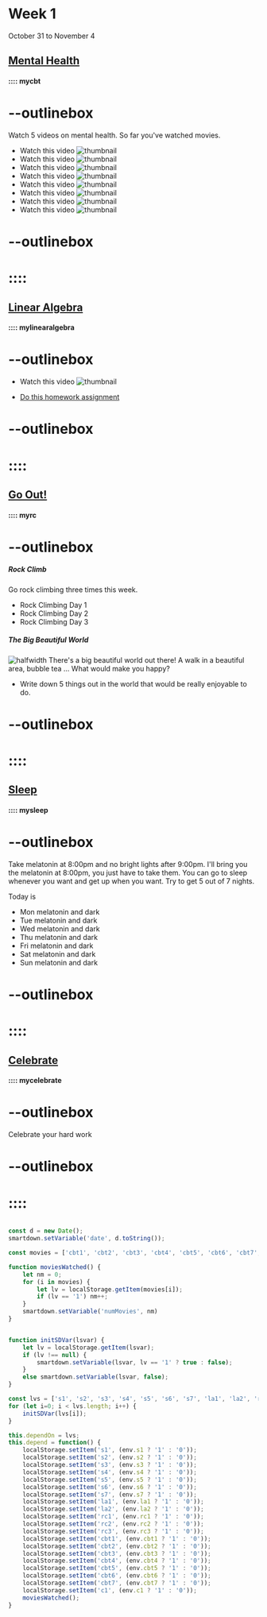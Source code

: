 # Week 1
October 31 to November 4

## [Mental Health](::mycbt/button,transparent)
#### :::: mycbt
# --outlinebox 
Watch 5 videos on mental health.
So far you've watched [](:!numMovies) movies.

- [](:Xcbt1) Watch this video ![thumbnail](https://www.youtube.com/watch?v=VdoSgPRe_gw)
- [](:Xcbt8) Watch this video ![thumbnail](https://www.youtube.com/watch?v=aAVGyRMS3gE)
- [](:Xcbt2) Watch this video ![thumbnail](https://www.youtube.com/watch?v=UVN96JhDOmg)
- [](:Xcbt3) Watch this video ![thumbnail](https://www.youtube.com/watch?v=NYIdmpp69MY)
- [](:Xcbt4) Watch this video ![thumbnail](https://www.youtube.com/watch?v=k0IgCE1uxB4)
- [](:Xcbt5) Watch this video ![thumbnail](https://www.youtube.com/watch?v=K24CS0mA5Fs&t=22s)
- [](:Xcbt6) Watch this video ![thumbnail](https://www.youtube.com/watch?v=iCvmsMzlF7o)
- [](:Xcbt7) Watch this video ![thumbnail](https://www.youtube.com/watch?v=psN1DORYYV0)
# --outlinebox
# ::::






## [Linear Algebra](::mylinearalgebra/button,transparent)
#### :::: mylinearalgebra
# --outlinebox 

- [](:Xla1) Watch this video ![thumbnail](https://www.youtube.com/watch?v=TgKwz5Ikpc8&list=PLZHQObOWTQDPD3MizzM2xVFitgF8hE_ab&index=17)

- [](:Xla2) [Do this homework assignment](\pages\MomLA1)

# --outlinebox
# ::::


## [Go Out!](::myrc/button,transparent)
#### :::: myrc
# --outlinebox 
##### Rock Climb
Go rock climbing three times this week.
- [](:Xrc1) Rock Climbing Day 1
- [](:Xrc2) Rock Climbing Day 2
- [](:Xrc3) Rock Climbing Day 3

##### The Big Beautiful World
![halfwidth](https://www.travelcraterlake.com/media/823251/crater-lake-wide-angle-view-121187657-2000.jpg?anchor=center&mode=crop&width=800&height=400&rnd=132890732730000000)
There's a big beautiful world out there! A walk in a beautiful area, bubble tea ... What would make you happy?

- [](:Xrc4) Write down 5 things out in the world that would be really enjoyable to do.
# --outlinebox
# ::::


## [Sleep](::mysleep/button,transparent)
#### :::: mysleep
# --outlinebox 
Take melatonin at 8:00pm and no bright lights after 9:00pm.  I'll bring you the melatonin at 8:00pm, you just have to take them.  You can go to sleep whenever you want and get up when you want.  Try to get 5 out of 7 nights.

Today is [](:!date)
- [](:Xs1) Mon melatonin and dark 
- [](:Xs2) Tue melatonin and dark 
- [](:Xs3) Wed melatonin and dark 
- [](:Xs4) Thu melatonin and dark 
- [](:Xs5) Fri melatonin and dark 
- [](:Xs6) Sat melatonin and dark 
- [](:Xs7) Sun melatonin and dark 
# --outlinebox
# ::::

## [Celebrate](::mycelebrate/button,transparent)
#### :::: mycelebrate
# --outlinebox 
[](:Xc1) Celebrate your hard work 
# --outlinebox
# ::::

```javascript /autoplay

const d = new Date();
smartdown.setVariable('date', d.toString());

const movies = ['cbt1', 'cbt2', 'cbt3', 'cbt4', 'cbt5', 'cbt6', 'cbt7', 'cbt8'];

function moviesWatched() {
	let nm = 0;
	for (i in movies) {
		let lv = localStorage.getItem(movies[i]);
		if (lv == '1') nm++;
	}
	smartdown.setVariable('numMovies', nm)
}


function initSDVar(lsvar) {
	let lv = localStorage.getItem(lsvar);
	if (lv !== null) {
		smartdown.setVariable(lsvar, lv == '1' ? true : false);
	}
	else smartdown.setVariable(lsvar, false);
}

const lvs = ['s1', 's2', 's3', 's4', 's5', 's6', 's7', 'la1', 'la2', 'rc1', 'rc2', 'rc3', 'rc4', 'cbt1', 'cbt2', 'cbt3', 'cbt4', 'cbt5', 'cbt6', 'cbt7', 'cbt8', 'c1'];
for (let i=0; i < lvs.length; i++) {
	initSDVar(lvs[i]);
}

this.dependOn = lvs;
this.depend = function() {
	localStorage.setItem('s1', (env.s1 ? '1' : '0'));
	localStorage.setItem('s2', (env.s2 ? '1' : '0'));
	localStorage.setItem('s3', (env.s3 ? '1' : '0'));
	localStorage.setItem('s4', (env.s4 ? '1' : '0'));
	localStorage.setItem('s5', (env.s5 ? '1' : '0'));
	localStorage.setItem('s6', (env.s6 ? '1' : '0'));
	localStorage.setItem('s7', (env.s7 ? '1' : '0'));
	localStorage.setItem('la1', (env.la1 ? '1' : '0'));
	localStorage.setItem('la2', (env.la2 ? '1' : '0'));
	localStorage.setItem('rc1', (env.rc1 ? '1' : '0'));
	localStorage.setItem('rc2', (env.rc2 ? '1' : '0'));
	localStorage.setItem('rc3', (env.rc3 ? '1' : '0'));
	localStorage.setItem('cbt1', (env.cbt1 ? '1' : '0'));
	localStorage.setItem('cbt2', (env.cbt2 ? '1' : '0'));
	localStorage.setItem('cbt3', (env.cbt3 ? '1' : '0'));
	localStorage.setItem('cbt4', (env.cbt4 ? '1' : '0'));
	localStorage.setItem('cbt5', (env.cbt5 ? '1' : '0'));
	localStorage.setItem('cbt6', (env.cbt6 ? '1' : '0'));
	localStorage.setItem('cbt7', (env.cbt7 ? '1' : '0'));
	localStorage.setItem('c1', (env.c1 ? '1' : '0'));
	moviesWatched();
}
```




